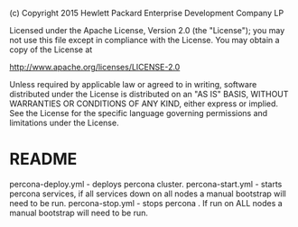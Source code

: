 
(c) Copyright 2015 Hewlett Packard Enterprise Development Company LP

Licensed under the Apache License, Version 2.0 (the "License"); you may
not use this file except in compliance with the License. You may obtain
a copy of the License at

http://www.apache.org/licenses/LICENSE-2.0

Unless required by applicable law or agreed to in writing, software
distributed under the License is distributed on an "AS IS" BASIS, WITHOUT
WARRANTIES OR CONDITIONS OF ANY KIND, either express or implied. See the
License for the specific language governing permissions and limitations
under the License.


README
======
percona-deploy.yml - deploys percona cluster.
percona-start.yml  - starts percona services, if all services down on all nodes a manual bootstrap
                     will need to be run.
percona-stop.yml   - stops percona .  If run on ALL nodes a manual bootstrap will need to be run.
